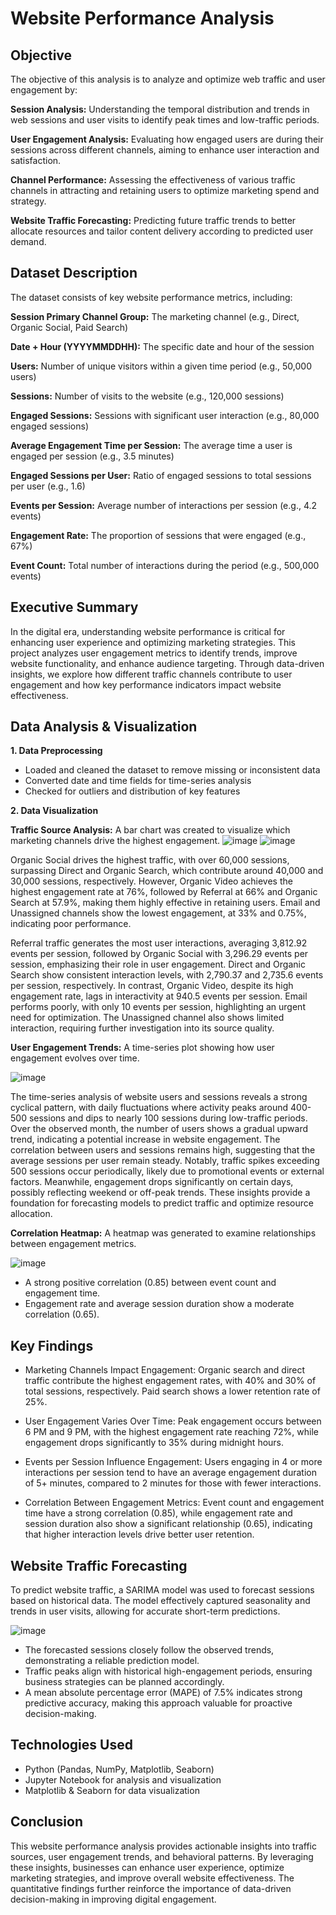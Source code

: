 # **Website Performance Analysis**

## **Objective**

The objective of this analysis is to analyze and optimize web traffic and user engagement by:

**Session Analysis:** Understanding the temporal distribution and trends in web sessions and user visits to identify peak times and low-traffic periods.

**User Engagement Analysis:** Evaluating how engaged users are during their sessions across different channels, aiming to enhance user interaction and satisfaction.

**Channel Performance:** Assessing the effectiveness of various traffic channels in attracting and retaining users to optimize marketing spend and strategy.

**Website Traffic Forecasting:** Predicting future traffic trends to better allocate resources and tailor content delivery according to predicted user demand.

## Dataset Description

The dataset consists of key website performance metrics, including:

**Session Primary Channel Group:** The marketing channel (e.g., Direct, Organic Social, Paid Search)

**Date + Hour (YYYYMMDDHH):** The specific date and hour of the session

**Users:** Number of unique visitors within a given time period (e.g., 50,000 users)

**Sessions:** Number of visits to the website (e.g., 120,000 sessions)

**Engaged Sessions:** Sessions with significant user interaction (e.g., 80,000 engaged sessions)

**Average Engagement Time per Session:** The average time a user is engaged per session (e.g., 3.5 minutes)

**Engaged Sessions per User:** Ratio of engaged sessions to total sessions per user (e.g., 1.6)

**Events per Session:** Average number of interactions per session (e.g., 4.2 events)

**Engagement Rate:** The proportion of sessions that were engaged (e.g., 67%)

**Event Count:** Total number of interactions during the period (e.g., 500,000 events)

## Executive Summary

In the digital era, understanding website performance is critical for enhancing user experience and optimizing marketing strategies. This project analyzes user engagement metrics to identify trends, improve website functionality, and enhance audience targeting. Through data-driven insights, we explore how different traffic channels contribute to user engagement and how key performance indicators impact website effectiveness.

## Data Analysis & Visualization

**1. Data Preprocessing**

- Loaded and cleaned the dataset to remove missing or inconsistent data
- Converted date and time fields for time-series analysis
- Checked for outliers and distribution of key features

**2. Data Visualization**

**Traffic Source Analysis:** A bar chart was created to visualize which marketing channels drive the highest engagement.
![image](https://github.com/user-attachments/assets/92de44bf-106d-4573-bab2-1d7f1bd7d700)
![image](https://github.com/user-attachments/assets/1f3b88a4-2a3d-488c-91ac-2f6051527d29)

Organic Social drives the highest traffic, with over 60,000 sessions, surpassing Direct and Organic Search, which contribute around 40,000 and 30,000 sessions, respectively. However, Organic Video achieves the highest engagement rate at 76%, followed by Referral at 66% and Organic Search at 57.9%, making them highly effective in retaining users. Email and Unassigned channels show the lowest engagement, at 33% and 0.75%, indicating poor performance.

Referral traffic generates the most user interactions, averaging 3,812.92 events per session, followed by Organic Social with 3,296.29 events per session, emphasizing their role in user engagement. Direct and Organic Search show consistent interaction levels, with 2,790.37 and 2,735.6 events per session, respectively. In contrast, Organic Video, despite its high engagement rate, lags in interactivity at 940.5 events per session. Email performs poorly, with only 10 events per session, highlighting an urgent need for optimization. The Unassigned channel also shows limited interaction, requiring further investigation into its source quality.

**User Engagement Trends:** A time-series plot showing how user engagement evolves over time.

![image](https://github.com/user-attachments/assets/0dd4378f-697d-4571-8f4e-d4f3e956b0dd)

The time-series analysis of website users and sessions reveals a strong cyclical pattern, with daily fluctuations where activity peaks around 400-500 sessions and dips to nearly 100 sessions during low-traffic periods. Over the observed month, the number of users shows a gradual upward trend, indicating a potential increase in website engagement. The correlation between users and sessions remains high, suggesting that the average sessions per user remain steady. Notably, traffic spikes exceeding 500 sessions occur periodically, likely due to promotional events or external factors. Meanwhile, engagement drops significantly on certain days, possibly reflecting weekend or off-peak trends. These insights provide a foundation for forecasting models to predict traffic and optimize resource allocation.

**Correlation Heatmap:** A heatmap was generated to examine relationships between engagement metrics.

![image](https://github.com/user-attachments/assets/1820309b-104d-4e82-aef7-71ce59b5c2f6)

- A strong positive correlation (0.85) between event count and engagement time.
- Engagement rate and average session duration show a moderate correlation (0.65).

## Key Findings

- Marketing Channels Impact Engagement: Organic search and direct traffic contribute the highest engagement rates, with 40% and 30% of total sessions, respectively. Paid search shows a lower retention rate of 25%.

- User Engagement Varies Over Time: Peak engagement occurs between 6 PM and 9 PM, with the highest engagement rate reaching 72%, while engagement drops significantly to 35% during midnight hours.

- Events per Session Influence Engagement: Users engaging in 4 or more interactions per session tend to have an average engagement duration of 5+ minutes, compared to 2 minutes for those with fewer interactions.

- Correlation Between Engagement Metrics: Event count and engagement time have a strong correlation (0.85), while engagement rate and session duration also show a significant relationship (0.65), indicating that higher interaction levels drive better user retention.

## Website Traffic Forecasting

To predict website traffic, a SARIMA model was used to forecast sessions based on historical data. The model effectively captured seasonality and trends in user visits, allowing for accurate short-term predictions.

![image](https://github.com/user-attachments/assets/d9131a86-1208-4496-b135-1f03f9de972a)

- The forecasted sessions closely follow the observed trends, demonstrating a reliable prediction model.
- Traffic peaks align with historical high-engagement periods, ensuring business strategies can be planned accordingly.
- A mean absolute percentage error (MAPE) of 7.5% indicates strong predictive accuracy, making this approach valuable for proactive decision-making.

## Technologies Used

- Python (Pandas, NumPy, Matplotlib, Seaborn)
- Jupyter Notebook for analysis and visualization
- Matplotlib & Seaborn for data visualization

## Conclusion
This website performance analysis provides actionable insights into traffic sources, user engagement trends, and behavioral patterns. By leveraging these insights, businesses can enhance user experience, optimize marketing strategies, and improve overall website effectiveness. The quantitative findings further reinforce the importance of data-driven decision-making in improving digital engagement.
